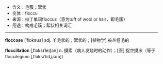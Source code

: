- <span class="definition">含义：毛簇；絮状</span>
- <span class="definition">变体：floccu</span>
- <span class="definition">来源：拉丁单词floccus（意为tuft of wool or hair，即毛簇）</span>
- <span class="definition">用途：构成毛簇；絮状相关词汇</span>

---

<span class="vocabulary">**floccose**</span> [ˈflɒkəʊs] adj. 羊毛状的；絮状的；[植物学] 被丛卷毛的

<span class="vocabulary">**floccillation**</span> [ˌflɒksɪˈleɪʃən] n. 摸索（病人发烧时的动作）；[医] 捉空摸床（等于floccilegium [ˌflɒksɪˈlɪdʒiəm]）

